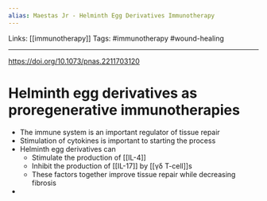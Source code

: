 ```yaml
---
alias: Maestas Jr - Helminth Egg Derivatives Immunotherapy
---
```


Links: [[immunotherapy]]
Tags: #immunotherapy #wound-healing

---

https://doi.org/10.1073/pnas.2211703120

# Helminth egg derivatives as proregenerative immunotherapies

- The immune system is an important regulator of tissue repair
- Stimulation of cytokines is important to starting the process
- Helminth egg derivatives can
	- Stimulate the production of [[IL-4]]
	- Inhibit the production of [[IL-17]] by [[γδ T-cell]]s
	- These factors together improve tissue repair while decreasing fibrosis
- 